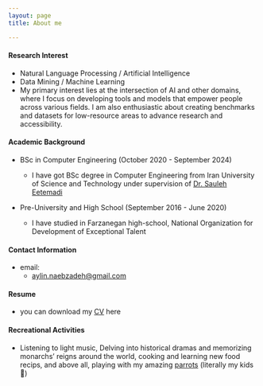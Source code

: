 ```yaml
---
layout: page
title: About me

---
```


#### Research Interest
* Natural Language Processing / Artificial Intelligence
* Data Mining / Machine Learning
* My primary interest lies at the intersection of AI and other domains, where I focus on developing tools and models that empower people across various fields. I am also enthusiastic about creating benchmarks and datasets for low-resource areas to advance research and accessibility.

#### Academic Background


* BSc in Computer Engineering (October 2020 - September 2024) 
  - I have got BSc degree in Computer Engineering from Iran University of Science and Technology under supervision of [Dr. Sauleh Eetemadi](https://scholar.google.com/citations?hl=en&user=Q25s5KkAAAAJ&view_op=list_works)
  
* Pre-University and High School (September 2016 - June 2020)
  - I have studied in Farzanegan high-school, National Organization for Development of Exceptional Talent

  
#### Contact Information

* email: 
  - <aylin.naebzadeh@gmail.com>

#### Resume
* you can download my [CV](https://AylinNaebzadeh.github.io/docs/Resume.pdf) here


#### Recreational Activities
* Listening to light music, Delving into historical dramas and memorizing monarchs’ reigns around the world, cooking and learning new food recips, and above all, playing with my amazing [parrots](https://AylinNaebzadeh.github.io/img/my_babies.jpg) (literally my kids 🥰)
